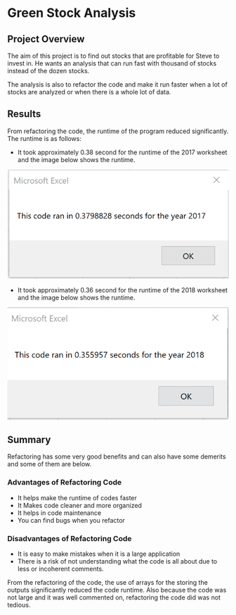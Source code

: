 # Green Stock Analysis



## Project Overview

The aim of this project is to find out stocks that are profitable for Steve to invest in. He wants an analysis that can run fast with thousand of stocks instead of the dozen stocks.

The analysis is also to refactor the code and make it run faster when a lot of stocks are analyzed or when there is a whole lot of data.



## Results

From refactoring the code, the runtime of the program reduced significantly. The runtime is as follows:

* It took approximately 0.38 second for the runtime of the 2017 worksheet and the image below shows the runtime.

![2017 runtime image](./Resources/VBA_Challenge_2017.png)

* It took approximately 0.36 second for the runtime of the 2018 worksheet and the image below shows the runtime.

![2018 runtime image](./Resources/VBA_Challenge_2018.png)



## Summary
Refactoring has some very good benefits and can also have some demerits and some of them are below.
### Advantages of Refactoring Code
* It helps make the runtime of codes faster 
* It Makes code cleaner and more organized
* It helps in code maintenance
* You can find bugs when you refactor

### Disadvantages of Refactoring Code
* It is easy to make mistakes when it is a large application
* There is a risk of not understanding what the code is all about due to less or incoherent comments.


From the refactoring of the code, the use of arrays for the storing the outputs significantly reduced the code runtime. Also because the code was not large and it was well commented on, refactoring the code did was not tedious.
